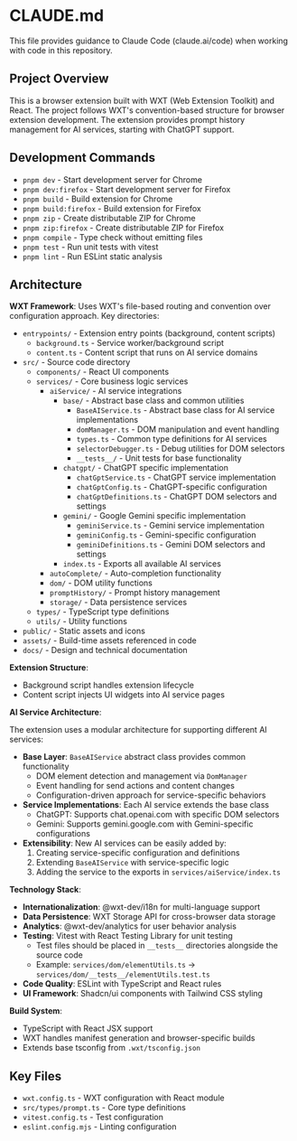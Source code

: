 # CLAUDE.md

This file provides guidance to Claude Code (claude.ai/code) when working with code in this repository.

## Project Overview

This is a browser extension built with WXT (Web Extension Toolkit) and React. The project follows WXT's convention-based structure for browser extension development. The extension provides prompt history management for AI services, starting with ChatGPT support.

## Development Commands

- `pnpm dev` - Start development server for Chrome
- `pnpm dev:firefox` - Start development server for Firefox
- `pnpm build` - Build extension for Chrome
- `pnpm build:firefox` - Build extension for Firefox
- `pnpm zip` - Create distributable ZIP for Chrome
- `pnpm zip:firefox` - Create distributable ZIP for Firefox
- `pnpm compile` - Type check without emitting files
- `pnpm test` - Run unit tests with vitest
- `pnpm lint` - Run ESLint static analysis

## Architecture

**WXT Framework**: Uses WXT's file-based routing and convention over configuration approach. Key directories:

- `entrypoints/` - Extension entry points (background, content scripts)
  - `background.ts` - Service worker/background script
  - `content.ts` - Content script that runs on AI service domains
- `src/` - Source code directory
  - `components/` - React UI components
  - `services/` - Core business logic services
    - `aiService/` - AI service integrations
      - `base/` - Abstract base class and common utilities
        - `BaseAIService.ts` - Abstract base class for AI service implementations
        - `domManager.ts` - DOM manipulation and event handling
        - `types.ts` - Common type definitions for AI services
        - `selectorDebugger.ts` - Debug utilities for DOM selectors
        - `__tests__/` - Unit tests for base functionality
      - `chatgpt/` - ChatGPT specific implementation
        - `chatGptService.ts` - ChatGPT service implementation
        - `chatGptConfig.ts` - ChatGPT-specific configuration
        - `chatGptDefinitions.ts` - ChatGPT DOM selectors and settings
      - `gemini/` - Google Gemini specific implementation
        - `geminiService.ts` - Gemini service implementation
        - `geminiConfig.ts` - Gemini-specific configuration
        - `geminiDefinitions.ts` - Gemini DOM selectors and settings
      - `index.ts` - Exports all available AI services
    - `autoComplete/` - Auto-completion functionality
    - `dom/` - DOM utility functions
    - `promptHistory/` - Prompt history management
    - `storage/` - Data persistence services
  - `types/` - TypeScript type definitions
  - `utils/` - Utility functions
- `public/` - Static assets and icons
- `assets/` - Build-time assets referenced in code
- `docs/` - Design and technical documentation

**Extension Structure**:

- Background script handles extension lifecycle
- Content script injects UI widgets into AI service pages

**AI Service Architecture**:

The extension uses a modular architecture for supporting different AI services:

- **Base Layer**: `BaseAIService` abstract class provides common functionality
  - DOM element detection and management via `DomManager`
  - Event handling for send actions and content changes
  - Configuration-driven approach for service-specific behaviors
- **Service Implementations**: Each AI service extends the base class
  - ChatGPT: Supports chat.openai.com with specific DOM selectors
  - Gemini: Supports gemini.google.com with Gemini-specific configurations
- **Extensibility**: New AI services can be easily added by:
  1. Creating service-specific configuration and definitions
  2. Extending `BaseAIService` with service-specific logic
  3. Adding the service to the exports in `services/aiService/index.ts`

**Technology Stack**:

- **Internationalization**: @wxt-dev/i18n for multi-language support
- **Data Persistence**: WXT Storage API for cross-browser data storage
- **Analytics**: @wxt-dev/analytics for user behavior analysis
- **Testing**: Vitest with React Testing Library for unit testing
  - Test files should be placed in `__tests__` directories alongside the source code
  - Example: `services/dom/elementUtils.ts` → `services/dom/__tests__/elementUtils.test.ts`
- **Code Quality**: ESLint with TypeScript and React rules
- **UI Framework**: Shadcn/ui components with Tailwind CSS styling

**Build System**:

- TypeScript with React JSX support
- WXT handles manifest generation and browser-specific builds
- Extends base tsconfig from `.wxt/tsconfig.json`

## Key Files

- `wxt.config.ts` - WXT configuration with React module
- `src/types/prompt.ts` - Core type definitions
- `vitest.config.ts` - Test configuration
- `eslint.config.mjs` - Linting configuration
